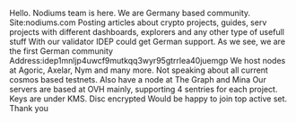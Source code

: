 Hello. Nodiums team is here.
We are Germany based community.
Site:nodiums.com Posting articles about crypto projects, guides, serv projects with different dashboards, explorers and any other type of usefull stuff
With our validator IDEP could get German support. As we see, we are the first German community
Address:idep1mnljp4uwcf9mutkqq3wyr95gtrrlea40juemgp
We host nodes at Agoric, Axelar, Nym and many more. Not speaking about all current cosmos based testnets. 
Also have a node at The Graph and Mina
Our servers are based at OVH mainly, supporting 4 sentries for each project.
Keys are under KMS. Disc encrypted
Would be happy to join top active set. Thank you
